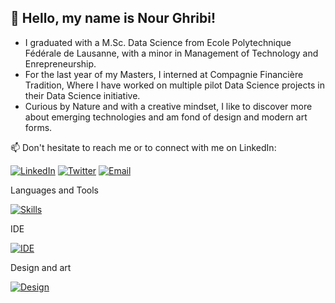 ## 👋 Hello, my name is Nour Ghribi!

- I graduated with a M.Sc. Data Science from Ecole Polytechnique Fédérale de Lausanne, with a minor in Management of Technology and Enrepreneurship.
- For the last year of my Masters, I interned at Compagnie Financière Tradition, Where I have worked on multiple pilot Data Science projects in their Data Science initiative.
- Curious by Nature and with a creative mindset, I like to discover more about emerging technologies and am fond of design and modern art forms.

📫 Don't hesitate to reach me or to connect with me on LinkedIn:

[![LinkedIn](https://skills.thijs.gg/icons?i=linkedin)](https://www.linkedin.com/in/nour-ghribi/)
[![Twitter](https://skills.thijs.gg/icons?i=twitter)]([https://www.linkedin.com/in/nour-ghribi/](https://twitter.com/ghribi_nour_))
[![Email](https://skills.thijs.gg/icons?i=email)](mailto:nour.ghribi.ng@gmail.com)

Languages and Tools

[![Skills](https://skills.thijs.gg/icons?i=python,scala,c,java,mysql,docker,pytorch,tensorflow,github,gitlab,linux,gcp,bash,latex&perline=7)](#)

IDE

[![IDE](https://skills.thijs.gg/icons?i=eclipse,idea,vscode,vim&perline=6)](#)

Design and art

[![Design](https://skills.thijs.gg/icons?i=ai,ps,blender&perline=6)]()

<!---
nourGhribi/nourGhribi is a ✨ special ✨ repository because its `README.md` (this file) appears on your GitHub profile.
You can click the Preview link to take a look at your changes.
--->
